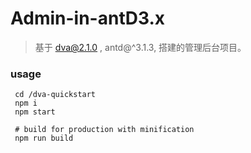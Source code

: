 # Admin-in-antD3.x

> 基于 dva@2.1.0 ,  antd@^3.1.3, 搭建的管理后台项目。


### usage
```
 cd /dva-quickstart
 npm i
 npm start

 # build for production with minification
 npm run build

```
